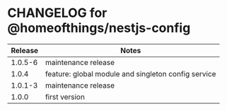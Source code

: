 # CHANGELOG for @homeofthings/nestjs-config

| Release | Notes                                               |
| ------- | --------------------------------------------------- |
| 1.0.5-6 | maintenance release                                 |
| 1.0.4   | feature: global module and singleton config service |
| 1.0.1-3 | maintenance release                                 |
| 1.0.0   | first version                                       |
